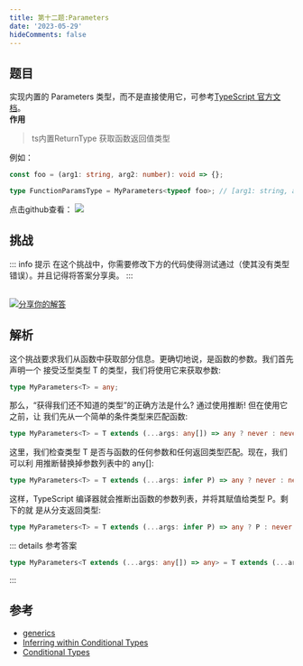 ```yaml
---
title: 第十二题:Parameters
date: '2023-05-29'
hideComments: false
---
```


## 题目

实现内置的 Parameters 类型，而不是直接使用它，可参考[TypeScript 官方文档](https://www.typescriptlang.org/docs/handbook/utility-types.html#parameterstype)。<br>
**作用**
> ts内置ReturnType 获取函数返回值类型

例如：

```typescript
const foo = (arg1: string, arg2: number): void => {};

type FunctionParamsType = MyParameters<typeof foo>; // [arg1: string, arg2: number]
```

<p align='left'>
  点击github查看：

  <a href='https://github.com/W-HanYu/FE-Typescript/master/vuepress/docs/challenge/1.12.parameters.md'>
    <img src='https://img.shields.io/badge/Github-1.8k+-143?logo=typescript&color=3178C6&logoColor=fff' />
  </a>
</p>

## 挑战

::: info 提示
在这个挑战中，你需要修改下方的代码使得测试通过（使其没有类型错误）。并且记得将答案分享奥。
:::

<CodeBox surl="https://stackblitz.com/edit/typescript-wgcecz?embed=1&file=1.12.parameters.ts&hideExplorer=1&hideNavigation=1&theme=dark&view=editor" />

<!--info-footer-start--><br> <a href="https://github.com/W-HanYu/FE-Typescript/issues/new?assignees=Ustinian&labels=answer&template=1-12%E5%AE%9E%E7%8E%B0-parameters.md&title=1-12%E5%AE%9E%E7%8E%B0-parameters.md" target="_blank"><img src="https://6d78-mxm1923893223-ulteh-1302287111.tcb.qcloud.la/-%E5%88%86%E4%BA%AB%E4%BD%A0%E7%9A%84%E8%A7%A3%E7%AD%94-teal.svg?sign=8bb2a2a3bd2b1cc8f86bfd919d53197e&t=1668143704" alt="分享你的解答"/></a>  <!--info-footer-end-->

## 解析

这个挑战要求我们从函数中获取部分信息。更确切地说，是函数的参数。我们首先声明一个 接受泛型类型 T 的类型，我们将使用它来获取参数:

```typescript
type MyParameters<T> = any;
```

那么，“获得我们还不知道的类型”的正确方法是什么? 通过使用推断! 但在使用它之前，让 我们先从一个简单的条件类型来匹配函数:

```typescript
type MyParameters<T> = T extends (...args: any[]) => any ? never : never;
```

这里，我们检查类型 T 是否与函数的任何参数和任何返回类型匹配。现在，我们可以利 用推断替换掉参数列表中的 any[]:

```typescript
type MyParameters<T> = T extends (...args: infer P) => any ? never : never;
```

这样，TypeScript 编译器就会推断出函数的参数列表，并将其赋值给类型 P。剩下的就 是从分支返回类型:

```typescript
type MyParameters<T> = T extends (...args: infer P) => any ? P : never;
```

::: details 参考答案
```ts
type MyParameters<T extends (...args: any[]) => any> = T extends (...args: infer P) => any ? P : never
```
:::

## 参考

- [generics](https://www.typescriptlang.org/docs/handbook/2/generics.html)
- [Inferring within Conditional Types](https://www.typescriptlang.org/docs/handbook/2/conditional-types.html#inferring-within-conditional-types)
- [Conditional Types](https://www.typescriptlang.org/docs/handbook/2/conditional-types.html)
